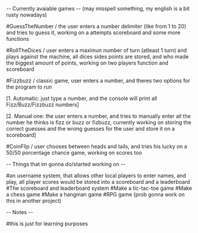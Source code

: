 -- Currently avaiable games --
(may misspell something, my english is a bit rusty nowadays)

#GuessTheNumber / the user enters a number delimiter (like from 1 to 20) and tries to guess it, working on a attempts scoreboard and some more functions

#RollTheDices / user enters a maximun number of turn (atleast 1 turn) and plays against the machine, all dices sides points are stored, and who made the biggest amount of points, working on two players function and scoreboard

#Fizzbuzz / classic game, user enters a number, and theres two options for the program to run

[1. Automatic: just type a number, and the console will print all Fizz/Buzz/Fizzbuzz numbers]

[2. Manual one: the user enters a number, and tries to manually enter all the number he thinks is fizz or buzz or fizbuzz, currently working on storing the correct guesses and the wrong guesses for the user and store it on a scoreboard]

#CoinFlip / user chooses between heads and tails, and tries his lucky on a 50/50 porcentage chance game, working on scores too


-- Things that im gonna do/started working on --

#an username system, that allows other local players to enter names, and play, all player scores would be stored into a scoreboard and a leaderboard
#The scoreboard and leaderboard system
#Make a tic-tac-toe game
#Make a chess game
#Make a hangman game
#RPG game (prob gonna work on this in another project)

-- Notes --

#this is just for learning purposes
